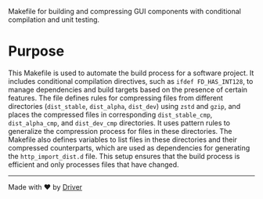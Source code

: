 <!--------------------------------------------------------------------------------->
<!-- IMPORTANT: This file is auto-generated by Driver (https://driver.ai). -------->
<!-- Manual edits may be overwritten on future commits. --------------------------->
<!--------------------------------------------------------------------------------->

Makefile for building and compressing GUI components with conditional compilation and unit testing.

# Purpose
This Makefile is used to automate the build process for a software project. It includes conditional compilation directives, such as `ifdef FD_HAS_INT128`, to manage dependencies and build targets based on the presence of certain features. The file defines rules for compressing files from different directories (`dist_stable`, `dist_alpha`, `dist_dev`) using `zstd` and `gzip`, and places the compressed files in corresponding `dist_stable_cmp`, `dist_alpha_cmp`, and `dist_dev_cmp` directories. It uses pattern rules to generalize the compression process for files in these directories. The Makefile also defines variables to list files in these directories and their compressed counterparts, which are used as dependencies for generating the `http_import_dist.d` file. This setup ensures that the build process is efficient and only processes files that have changed.

---
Made with ❤️ by [Driver](https://www.driver.ai/)